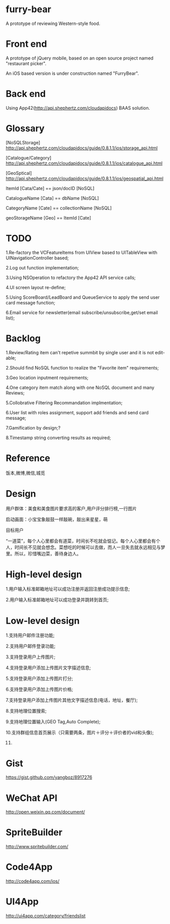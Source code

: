 furry-bear
==========

A prototype of reviewing Western-style food.


Front end
==========

A prototype of jQuery mobile, based on an open source project named "restaurant picker".

An iOS based version is under construction named "FurryBear".

Back end
==========

Using App42(http://api.shephertz.com/cloudapidocs) BAAS solution.

Glossary 
==========

[NoSQLStorage] http://api.shephertz.com/cloudapidocs/guide/0.8.1.1/ios/storage_api.html

[Catalogue/Category] http://api.shephertz.com/cloudapidocs/guide/0.8.1.1/ios/catalogue_api.html

[GeoSptical] http://api.shephertz.com/cloudapidocs/guide/0.8.1.1/ios/geospatial_api.html

ItemId [Cata/Cate] == json/docID [NoSQL]

CatalogueName [Cata]  == dbName [NoSQL]

CategoryName [Cate] == collectionName [NoSQL]

geoStorageName [Geo] == ItemId [Cate]

TODO 
==========

1.Re-factory the VCFeatureItems from UIView based to UITableView with UINavigationController based;

2.Log out function implementation;

3.Using NSOperation to refactory the App42 API service calls;

4.UI screen layout re-define;

5.Using ScoreBoard/LeadBoard and QueueService to apply the send user card message function;

6.Email service for newsletter(email subscribe/unsubscribe,get/set email list);


Backlog 
==========

1.Review/Rating item can't repetive summbit by single user and it is not edit-able;

2.Should find NoSQL function to realize the "Favorite item" requirements;

3.Geo location inputment requirements;

4.One category item match along with one NoSQL document and many Reviews; 

5.Collobrative Filtering Recommandation implmentation;

6.User list with roles assignment, support add friends and send card message;

7.Gamification by design;?

8.Timestamp string converting results as required; 

Reference
==========
饭本,微博,微信,城觅

Design
==========

用户群体：美食和美食图片要求高的客户,用户评分排行榜,一行图片

启动画面：小宝宝象敲鼓一样敲碗，敲出来星星，萌

目标用户

“一道菜”，每个人心里都会有道菜，时间长不吃就会惦记。每个人心里都会有个人，时间长不见就会想念。菜想吃的时候可以去做，而人一旦失去就永远相见与梦里。所以，珍惜嘴边菜，善待身边人。


High-level design
====================

1.用户输入标准邮箱地址可以成功注册并返回注册成功提示信息;

2.用户输入标准邮箱地址可以成功登录并跳转到首页;

Low-level design
====================

1.支持用户邮件注册功能;

2.支持用户邮件登录功能;

3.支持登录用户上传图片;

4.支持登录用户添加上传图片文字描述信息;

5.支持登录用户添加上传图片打分;

6.支持登录用户添加上传图片价格;

7.支持登录用户添加上传图片其他文字描述信息(电话，地址，餐厅);

8.支持地理位置搜索;

9.支持地理位置输入(GEO Tag,Auto Complete);

10.支持群组信息首页展示（只需要两条，图片＋评分＋评价者的vid和头像);

11.

Gist
====================
https://gist.github.com/yangboz/8917276

WeChat API
====================
http://open.weixin.qq.com/document/

SpriteBuilder
====================
http://www.spritebuilder.com/

Code4App
====================
http://code4app.com/ios/

UI4App
====================
http://ui4app.com/category/friendslist
